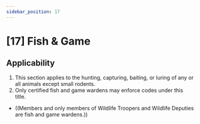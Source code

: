 ```yaml
---
sidebar_position: 17
---
```

# [17] Fish & Game

## Applicability

1. This section applies to the hunting, capturing, baiting, or luring of any or all animals except small rodents.
2. Only certified fish and game wardens may enforce codes under this title.

- ((Members and only members of Wildlife Troopers and Wildlife Deputies are fish and game wardens.))